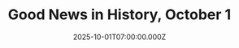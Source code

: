 ---
title: "Good News in History, October 1"
date: 2025-10-01T07:00:00.000Z
category: Human Kindness
externalLink: "https://www.goodnewsnetwork.org/events061001/"
image: ""
excerpt: "101 years ago today, former President Jimmy Carter was born The 39th president of the United States from 1977–1981, is one of the few American presidents to receive the Nobel Peace Prize (for his Camp David Accords). He is also the first American centenarian president, perhaps a result of him only serving a single term, […] The post Good News…"
---